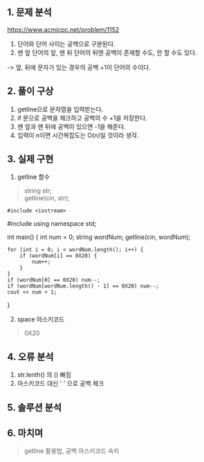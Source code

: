 ## 1. 문제 분석   

<https://www.acmicpc.net/problem/1152>  
1. 단어와 단어 사이는 공백으로 구분된다.
2. 맨 앞 단어의 앞, 맨 뒤 단어의 뒤엔 공백이 존재할 수도, 안 할 수도 있다.

-> 앞, 뒤에 문자가 있는 경우의 공백 +1이 단어의 수이다.

## 2. 풀이 구상   

1. getline으로 문자열을 입력받는다.
2. if 문으로 공백을 체크하고 공백의 수 +1을 저장한다.
3. 맨 앞과 맨 뒤에 공백이 있으면 -1을 해준다.
4. 입력이 n이면 시간복잡도는 O(n)일 것이라 생각.

## 3. 실제 구현   

1. getline 함수
> string str;  
getline(cin, str);  

    
    #include <iostream>
#include <string>
using namespace std;

int main() {
	int num = 0;
	string wordNum;
	getline(cin, wordNum);

	for (int i = 0; i < wordNum.length(); i++) {
		if (wordNum[i] == 0X20) {
			num++;
		}
	}
	if (wordNum[0] == 0X20) num--;
	if (wordNum[wordNum.length() - 1] == 0X20) num--;
	cout << num + 1;
}

2. space 아스키코드
> 0X20

## 4. 오류 분석

1. str.lenth() 의 () 빠짐
2. 아스키코드 대신 ' ' 으로 공백 체크

## 5. 솔루션 분석
  
    

## 6. 마치며

> getline 활용법, 공백 아스키코드 숙지
